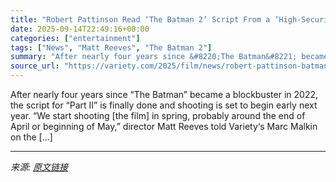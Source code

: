 ```yaml
---
title: "Robert Pattinson Read ‘The Batman 2’ Script From a ‘High-Security’ Locked ‘Pouch’; ‘Penguin’ Season 2 Is ‘In Discussions,’ Matt Reeves Says"
date: 2025-09-14T22:49:16+08:00
categories: ["entertainment"]
tags: ["News", "Matt Reeves", "The Batman 2"]
summary: "After nearly four years since &#8220;The Batman&#8221; became a blockbuster in 2022, the script for &#8220;Part II&#8221; is finally done and shooting is set to begin early next year. “We start shooti"
source_url: "https://variety.com/2025/film/news/robert-pattinson-batman-2-script-penguin-season-2-1236518305/"
---
```


After nearly four years since &#8220;The Batman&#8221; became a blockbuster in 2022, the script for &#8220;Part II&#8221; is finally done and shooting is set to begin early next year. “We start shooting [the film] in spring, probably around the end of April or beginning of May,” director Matt Reeves told Variety&#8216;s Marc Malkin on the [&#8230;]

---

*来源: [原文链接](https://variety.com/2025/film/news/robert-pattinson-batman-2-script-penguin-season-2-1236518305/)*
